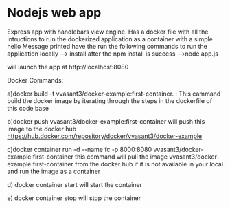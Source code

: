 # Nodejs web app

Express app with handlebars view engine.
Has a docker file with all the intructions to run the dockerized application as a container with a simple hello Message printed
have the run the following commands to run the application locally 
--> install
after the npm install is success 
-->node app.js

will launch the app at http://localhost:8080

Docker Commands:

a)docker build -t vvasant3/docker-example:first-container. : This cammand build the docker image by iterating through the steps in the dockerfile of this code base

b)docker push vvasant3/docker-example:first-container will push this image to the docker hub  https://hub.docker.com/repository/docker/vvasant3/docker-example

c)docker container run -d --name fc -p 8000:8080 vvasant3/docker-example:first-container this command will pull the image vvasant3/docker-example:first-container from the docker hub if it is not available in your local and run the image as a container 

d) docker container start will start the container 

e) docker container stop will stop the container 

